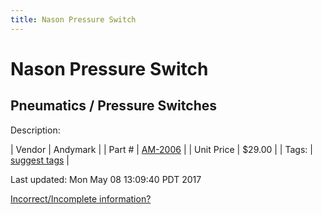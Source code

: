 ```yaml
---
title: Nason Pressure Switch
---
```


# Nason Pressure Switch
## Pneumatics / Pressure Switches
Description: 	 

| Vendor | Andymark | 
| Part # | [AM-2006](http://www.andymark.com/) | 
| Unit Price | $29.00 | 
| Tags: | [suggest tags](https://docs.google.com/forms/d/e/1FAIpQLSeWyY8v3RgOty-MyWmh9U0iivNYN_molChYyS-0U-o-kOAv_g/viewform) | 

Last updated: Mon May 08 13:09:40 PDT 2017

 [Incorrect/Incomplete information?](https://docs.google.com/forms/d/e/1FAIpQLSeWyY8v3RgOty-MyWmh9U0iivNYN_molChYyS-0U-o-kOAv_g/viewform)